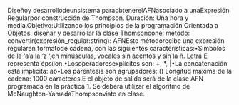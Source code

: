 Diseñoy desarrollodeunsistema paraobtenerelAFNasociado a unaExpresión Regularpor construcción de Thompson.
Duración: Una hora y media.Objetivo:Utilizando los principios de la programación Orientada a Objetos, diseñar y desarrollar la clase Thomsonconel método: 
convertir(expresión_regular:string): AFNEste métodorecibe una expresión regularen formatode cadena, con las siguientes características:•Símbolos de la ‘a’a la ‘z ‘,en minúsculas, vocales sin acentos y sin la ñ.
Letra E representa épsilon.•Losoperadoresexplícitos son: +, *, |•La concatenación está implícita: ab•Los paréntesis son agrupadores: ()
Longitud máxima de la cadena: 1000 caracteres.E
el objeto de salida será de la clase AFN programada en la práctica 1. Se deberá utilizar el algoritmo de McNaughton-YamadaThompsonvisto en clase.
